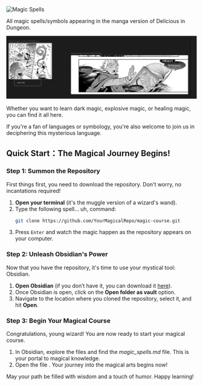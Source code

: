 ![Magic Spells](./magic_spells.png)

All magic spells/symbols appearing  in the manga version of Delicious in Dungeon.



![black magic](./attachfiles/black_magic.png)


Whether you want to learn dark magic, explosive magic, or healing magic, you can find it all here. 

If you're a fan of languages or symbology, you're also welcome to join us in deciphering this mysterious language.


## Quick Start：The Magical Journey Begins!

### Step 1: Summon the Repository
First things first, you need to download the repository. Don't worry, no incantations required!

1. **Open your terminal** (it's the muggle version of a wizard's wand).
2. Type the following spell... uh, command:
    ```bash
    git clone https://github.com/YourMagicalRepo/magic-course.git
    ```
3. Press `Enter` and watch the magic happen as the repository appears on your computer.

### Step 2: Unleash Obsidian's Power
Now that you have the repository, it's time to use your mystical tool: Obsidian.

1. **Open Obsidian** (if you don’t have it, you can download it [here](https://obsidian.md/)).
2. Once Obsidian is open, click on the **Open folder as vault** option.
3. Navigate to the location where you cloned the repository, select it, and hit **Open**.

### Step 3: Begin Your Magical Course
Congratulations, young wizard! You are now ready to start your magical course.

1. In Obsidian, explore the files and find the *magic_spells.md*  file. This is your portal to magical knowledge.
2. Open the file . Your journey into the magical arts begins now!

May your path be filled with wisdom and a touch of humor. Happy learning!
